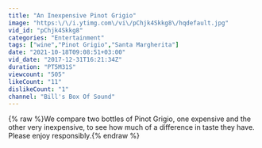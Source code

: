 ```yaml
---
title: "An Inexpensive Pinot Grigio"
image: "https:\/\/i.ytimg.com\/vi\/pChjk4Skkg8\/hqdefault.jpg"
vid_id: "pChjk4Skkg8"
categories: "Entertainment"
tags: ["wine","Pinot Grigio","Santa Margherita"]
date: "2021-10-18T09:08:51+03:00"
vid_date: "2017-12-31T16:21:34Z"
duration: "PT5M31S"
viewcount: "505"
likeCount: "11"
dislikeCount: "1"
channel: "Bill's Box Of Sound"
---
```

{% raw %}We compare two bottles of Pinot Grigio, one expensive and the other very inexpensive, to see how much of a difference in taste they have. Please enjoy responsibly.{% endraw %}
